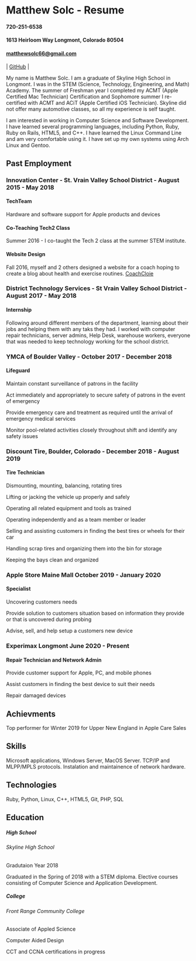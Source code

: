 Matthew Solc - Resume
====== 
#### 720-251-6538
#### 1613 Heirloom Way Longmont, Colorado 80504
#### matthewsolc66@gmail.com

| [GitHub](https://github.com/matthewsolc66 "GitHub") |

My name is Matthew Solc. I am a graduate of Skyline High School in Longmont. I was in the STEM (Science, Technology, Engineering, and Math) Academy. The summer of Freshman year I completed my ACMT (Apple Certified Mac Technician) Certification and Sophomore summer I re-certified with ACMT and ACiT (Apple Certified iOS Technician). Skyline did not offer many automotive classes, so all my experience is self taught.  

I am interested in working in Computer Science and Software Development. I have learned several programming languages, including Python, Ruby, Ruby on Rails, HTML5, and C++. I have learned the Linux Command Line and am very comfortable using it. I have set up my own systems using Arch Linux and Gentoo.  

Past Employment
------

### Innovation Center - St. Vrain Valley School District - August 2015 - May 2018

#### TechTeam 
Hardware and software support for Apple products and devices
#### Co-Teaching Tech2 Class
Summer 2016 - I co-taught the Tech 2 class at the summer STEM institute.
#### Website Design
Fall 2016, myself and 2 others designed a website for a coach hoping to create a blog about health and exercise routines. 
[CoachCloie](http://coachcloie.com "CoachCloie")

### District Technology Services - St Vrain Valley School District - August 2017 - May 2018

#### Internship
Following around different members of the department, learning about their jobs and helping them with any taks they had. 
I worked with computer repair technicians, server admins, Help Desk, warehouse workers, everyone that was needed to keep technology working for the school district. 

### YMCA of Boulder Valley - October 2017 - December 2018

#### Lifeguard
Maintain constant surveillance of patrons in the facility

Act immediately and appropriately to secure safety of patrons in the event of emergency

Provide emergency care and treatment as required until the arrival of emergency medical services

Monitor pool-related activities closely throughout shift and identify any safety issues

### Discount Tire, Boulder, Colorado - December 2018 - August 2019

#### Tire Technician
Dismounting, mounting, balancing, rotating tires

Lifting or jacking the vehicle up properly and safely

Operating all related equipment and tools as trained

Operating independently and as a team member or leader

Selling and assisting customers in finding the best tires or wheels for their car

Handling scrap tires and organizing them into the bin for storage

Keeping the bays clean and organized

### Apple Store Maine Mall October 2019 - January 2020

#### Specialist
Uncovering customers needs

Provide solution to customers situation based on information they provide or that is uncovered during probing

Advise, sell, and help setup a customers new device

### Experimax Longmont June 2020 - Present
#### Repair Technician and Network Admin
Provide customer support for Apple, PC, and mobile phones

Assist customers in finding the best device to suit their needs

Repair damaged devices



Achievments
------

Top performer for Winter 2019 for Upper New England in Apple Care Sales


Skills
------

Microsoft applications, Windows Server, MacOS Server. TCP/IP and MLPP/MPLS protocols. Instalation and maintainence of network hardware. 

Technologies
------

Ruby, Python, Linux, C++, HTML5, Git, PHP, SQL

Education
------

##### High School
###### Skyline High School

Gradutaion Year 2018

Graduated in the Spring of 2018 with a STEM diploma. Elective courses consisting of Computer Science and Application Development. 

##### College
###### Front Range Community College

Associate of Appled Science

Computer Aided Design

CCT and CCNA certifications in progress



